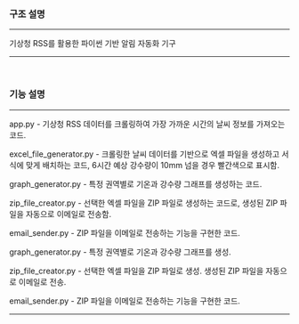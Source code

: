 ### 구조 설명

<hr/>

기상청 RSS를 활용한 파이썬 기반 알림 자동화 기구

<hr/>

<br/>

### 기능 설명

<hr/>

app.py - 기상청 RSS 데이터를 크롤링하여 가장 가까운 시간의 날씨 정보를 가져오는 코드.

excel_file_generator.py - 크롤링한 날씨 데이터를 기반으로 엑셀 파일을 생성하고 서식에 맞게 배치하는 코드, 6시간 예상 강수량이 10mm 넘을 경우 빨간색으로 표시함​.

graph_generator.py - 특정 권역별로 기온과 강수량 그래프를 생성하는 코드.

zip_file_creator.py - 선택한 엑셀 파일을 ZIP 파일로 생성하는 코드로, 생성된 ZIP 파일을 자동으로 이메일로 전송함.

email_sender.py - ZIP 파일을 이메일로 전송하는 기능을 구현한 코드.

graph_generator.py - 특정 권역별로 기온과 강수량 그래프를 생성. 

zip_file_creator.py - 선택한 엑셀 파일을 ZIP 파일로 생성. 생성된 ZIP 파일을 자동으로 이메일로 전송.

email_sender.py - ZIP 파일을 이메일로 전송하는 기능을 구현한 코드.

<hr/>
